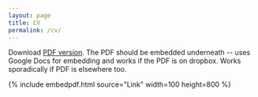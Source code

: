 ```yaml
---
layout: page
title: CV
permalink: /cv/
---
```


Download [PDF version](Link). The PDF should be embedded underneath -- uses Google Docs for embedding and works if the PDF is on dropbox. Works sporadically if PDF is elsewhere too.

{% include embedpdf.html source="Link" width=100 height=800 %}
